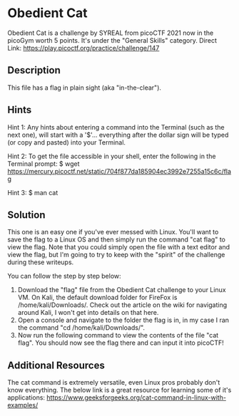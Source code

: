 # Obedient Cat
Obedient Cat is a challenge by SYREAL from picoCTF 2021 now in the picoGym worth 5 points.  It's under the "General Skills" category.
Direct Link:  https://play.picoctf.org/practice/challenge/147

## Description
This file has a flag in plain sight (aka "in-the-clear").

## Hints
Hint 1:
Any hints about entering a command into the Terminal (such as the next one), will start with a '$'... everything after the dollar sign will be typed (or copy and pasted) into your Terminal.

Hint 2:
To get the file accessible in your shell, enter the following in the Terminal prompt: $ wget https://mercury.picoctf.net/static/704f877da185904ec3992e7255a15c6c/flag

Hint 3:
$ man cat

## Solution
This one is an easy one if you've ever messed with Linux.  You'll want to save the flag to a Linux OS and then simply run the command "cat flag" to view the flag.  Note that you could simply open the file with a text editor and view the flag, but I'm going to try to keep with the "spirit" of the challenge during these writeups.

You can follow the step by step below:
1. Download the "flag" file from the Obedient Cat challenge to your Linux VM.  On Kali, the default download folder for FireFox is /home/kali/Downloads/.  Check out the article on the wiki for navigating around Kali, I won't get into details on that here.
2. Open a console and navigate to the folder the flag is in, in my case I ran the command "cd /home/kali/Downloads/".
3. Now run the following command to view the contents of the file "cat flag".  You should now see the flag there and can input it into picoCTF!

## Additional Resources
The cat command is extremely versatile, even Linux pros probably don't know everything.  The below link is a great resource for learning some of it's applications:
https://www.geeksforgeeks.org/cat-command-in-linux-with-examples/
